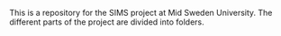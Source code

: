 This is a repository for the SIMS project at Mid Sweden University. 
The different parts of the project are divided into folders. 
